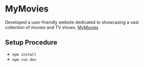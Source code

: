 # MyMovies

Developed a user-friendly website dedicated to showcasing a vast collection of movies and TV shows.
[MyMovies]()

## Setup Procedure


- `npm install`
- `npm run dev`